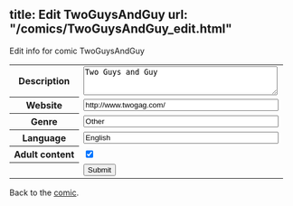 title: Edit TwoGuysAndGuy
url: "/comics/TwoGuysAndGuy_edit.html"
---
Edit info for comic TwoGuysAndGuy

<form name="comic" action="http://gaepostmail.appspot.com/comic/" method="post">
<table class="comicinfo">
<tr>
<th>Description</th><td><textarea name="description" cols="40" rows="3">Two Guys and Guy</textarea></td>
</tr>
<tr>
<th>Website</th><td><input type="text" name="url" value="http://www.twogag.com/" size="40"/></td>
</tr>
<tr>
<th>Genre</th><td><input type="text" name="genre" value="Other" size="40"/></td>
</tr>
<tr>
<th>Language</th><td><input type="text" name="language" value="English" size="40"/></td>
</tr>
<tr>
<th>Adult content</th><td><input type="checkbox" name="adult" value="adult" checked="checked"/></td>
</tr>
<tr>
<th></th><td>
<input type="hidden" name="comic" value="TwoGuysAndGuy" />
<input type="submit" name="submit" value="Submit" />
</td>
</tr>
</table>
</form>

Back to the [comic](TwoGuysAndGuy.html).
